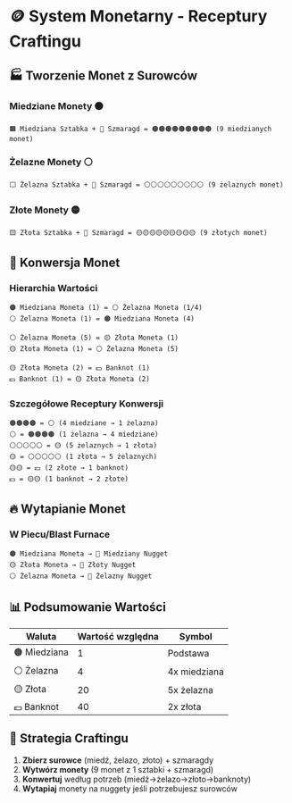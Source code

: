 # 🪙 System Monetarny - Receptury Craftingu

## 🏭 Tworzenie Monet z Surowców

### Miedziane Monety 🟤
```text
🟫 Miedziana Sztabka + 💎 Szmaragd = 🟤🟤🟤🟤🟤🟤🟤🟤🟤 (9 miedzianych monet)
```

### Żelazne Monety ⚪
```text
⬜ Żelazna Sztabka + 💎 Szmaragd = ⚪⚪⚪⚪⚪⚪⚪⚪⚪ (9 żelaznych monet)
```

### Złote Monety 🟡
```text
🟨 Złota Sztabka + 💎 Szmaragd = 🟡🟡🟡🟡🟡🟡🟡🟡🟡 (9 złotych monet)
```

## 🔄 Konwersja Monet

### Hierarchia Wartości
```text
🟤 Miedziana Moneta (1) = ⚪ Żelazna Moneta (1/4)
⚪ Żelazna Moneta (1) = 🟤 Miedziana Moneta (4)

⚪ Żelazna Moneta (5) = 🟡 Złota Moneta (1)
🟡 Złota Moneta (1) = ⚪ Żelazna Moneta (5)

🟡 Złota Moneta (2) = 💵 Banknot (1)
💵 Banknot (1) = 🟡 Złota Moneta (2)
```

### Szczegółowe Receptury Konwersji
```text
🟤🟤🟤🟤 = ⚪ (4 miedziane → 1 żelazna)
⚪ = 🟤🟤🟤🟤 (1 żelazna → 4 miedziane)
⚪⚪⚪⚪⚪ = 🟡 (5 żelaznych → 1 złota)
🟡 = ⚪⚪⚪⚪⚪ (1 złota → 5 żelaznych)
🟡🟡 = 💵 (2 złote → 1 banknot)
💵 = 🟡🟡 (1 banknot → 2 złote)
```

## 🔥 Wytapianie Monet

### W Piecu/Blast Furnace
```text
🟤 Miedziana Moneta → 🔸 Miedziany Nugget
🟡 Złota Moneta → 🔸 Złoty Nugget  
⚪ Żelazna Moneta → 🔸 Żelazny Nugget
```

## 📊 Podsumowanie Wartości

| Waluta | Wartość względna | Symbol |
|--------|------------------|--------|
| 🟤 Miedziana | 1 | Podstawa |
| ⚪ Żelazna | 4 | 4x miedziana |
| 🟡 Złota | 20 | 5x żelazna |
| 💵 Banknot | 40 | 2x złota |

## 🎯 Strategia Craftingu

1. **Zbierz surowce** (miedź, żelazo, złoto) + szmaragdy
2. **Wytwórz monety** (9 monet z 1 sztabki + szmaragd)
3. **Konwertuj** według potrzeb (miedź→żelazo→złoto→banknoty)
4. **Wytapiaj** monety na nuggety jeśli potrzebujesz surowców
